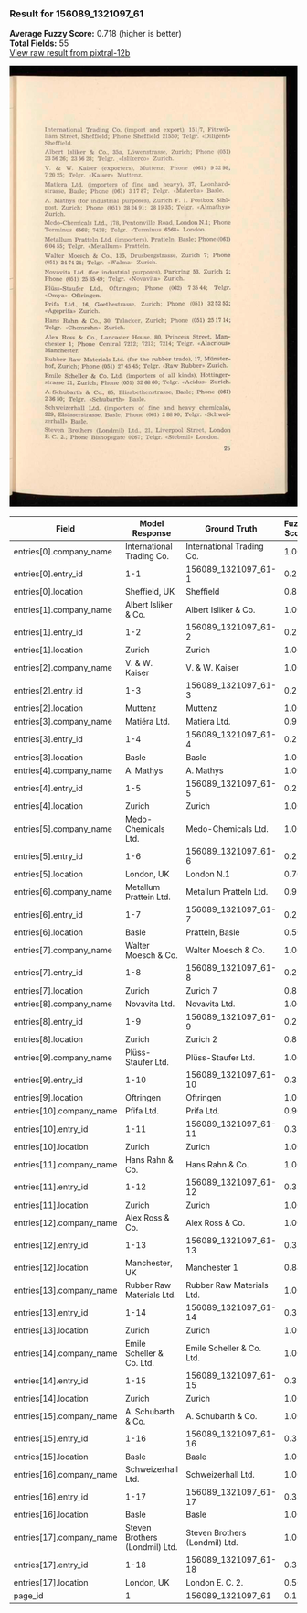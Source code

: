 ### Result for 156089_1321097_61
**Average Fuzzy Score:** 0.718 (higher is better)<br>
**Total Fields:** 55<br>
[View raw result from pixtral-12b](https://github.com/RISE-UNIBAS/humanities_data_benchmark/blob/main/results/2025-10-28/T0387/request_T0387_156089_1321097_61.json)

<img src="https://github.com/RISE-UNIBAS/humanities_data_benchmark/blob/main/benchmarks/company_lists/images/156089_1321097_61.jpg?raw=true" alt="156089_1321097_61" width="600px">

| Field | Model Response | Ground Truth | Fuzzy Score | Match |
|-------|----------------|--------------|-------------|-------|
| entries[0].company_name | International Trading Co. | International Trading Co. | 1.000 | ✅ |
| entries[0].entry_id | 1-1 | 156089_1321097_61-1 | 0.273 | ❌ |
| entries[0].location | Sheffield, UK | Sheffield | 0.818 | ❌ |
| entries[1].company_name | Albert Isliker & Co. | Albert Isliker & Co. | 1.000 | ✅ |
| entries[1].entry_id | 1-2 | 156089_1321097_61-2 | 0.273 | ❌ |
| entries[1].location | Zurich | Zurich | 1.000 | ✅ |
| entries[2].company_name | V. & W. Kaiser | V. & W. Kaiser | 1.000 | ✅ |
| entries[2].entry_id | 1-3 | 156089_1321097_61-3 | 0.273 | ❌ |
| entries[2].location | Muttenz | Muttenz | 1.000 | ✅ |
| entries[3].company_name | Matiéra Ltd. | Matiera Ltd. | 0.917 | ❌ |
| entries[3].entry_id | 1-4 | 156089_1321097_61-4 | 0.273 | ❌ |
| entries[3].location | Basle | Basle | 1.000 | ✅ |
| entries[4].company_name | A. Mathys | A. Mathys | 1.000 | ✅ |
| entries[4].entry_id | 1-5 | 156089_1321097_61-5 | 0.273 | ❌ |
| entries[4].location | Zurich | Zurich | 1.000 | ✅ |
| entries[5].company_name | Medo-Chemicals Ltd. | Medo-Chemicals Ltd. | 1.000 | ✅ |
| entries[5].entry_id | 1-6 | 156089_1321097_61-6 | 0.273 | ❌ |
| entries[5].location | London, UK | London N.1 | 0.700 | ❌ |
| entries[6].company_name | Metallum Prattein Ltd. | Metallum Pratteln Ltd. | 0.955 | ✅ |
| entries[6].entry_id | 1-7 | 156089_1321097_61-7 | 0.273 | ❌ |
| entries[6].location | Basle | Pratteln, Basle | 0.500 | ❌ |
| entries[7].company_name | Walter Moesch & Co. | Walter Moesch & Co. | 1.000 | ✅ |
| entries[7].entry_id | 1-8 | 156089_1321097_61-8 | 0.273 | ❌ |
| entries[7].location | Zurich | Zurich 7 | 0.857 | ❌ |
| entries[8].company_name | Novavita Ltd. | Novavita Ltd. | 1.000 | ✅ |
| entries[8].entry_id | 1-9 | 156089_1321097_61-9 | 0.273 | ❌ |
| entries[8].location | Zurich | Zurich 2 | 0.857 | ❌ |
| entries[9].company_name | Plüss-Staufer Ltd. | Plüss-Staufer Ltd. | 1.000 | ✅ |
| entries[9].entry_id | 1-10 | 156089_1321097_61-10 | 0.333 | ❌ |
| entries[9].location | Oftringen | Oftringen | 1.000 | ✅ |
| entries[10].company_name | Pfifa Ltd. | Prifa Ltd. | 0.900 | ❌ |
| entries[10].entry_id | 1-11 | 156089_1321097_61-11 | 0.333 | ❌ |
| entries[10].location | Zurich | Zurich | 1.000 | ✅ |
| entries[11].company_name | Hans Rahn & Co. | Hans Rahn & Co. | 1.000 | ✅ |
| entries[11].entry_id | 1-12 | 156089_1321097_61-12 | 0.333 | ❌ |
| entries[11].location | Zurich | Zurich | 1.000 | ✅ |
| entries[12].company_name | Alex Ross & Co. | Alex Ross & Co. | 1.000 | ✅ |
| entries[12].entry_id | 1-13 | 156089_1321097_61-13 | 0.333 | ❌ |
| entries[12].location | Manchester, UK | Manchester 1 | 0.846 | ❌ |
| entries[13].company_name | Rubber Raw Materials Ltd. | Rubber Raw Materials Ltd. | 1.000 | ✅ |
| entries[13].entry_id | 1-14 | 156089_1321097_61-14 | 0.333 | ❌ |
| entries[13].location | Zurich | Zurich | 1.000 | ✅ |
| entries[14].company_name | Emile Scheller & Co. Ltd. | Emile Scheller & Co. Ltd. | 1.000 | ✅ |
| entries[14].entry_id | 1-15 | 156089_1321097_61-15 | 0.333 | ❌ |
| entries[14].location | Zurich | Zurich | 1.000 | ✅ |
| entries[15].company_name | A. Schubarth & Co. | A. Schubarth & Co. | 1.000 | ✅ |
| entries[15].entry_id | 1-16 | 156089_1321097_61-16 | 0.333 | ❌ |
| entries[15].location | Basle | Basle | 1.000 | ✅ |
| entries[16].company_name | Schweizerhall Ltd. | Schweizerhall Ltd. | 1.000 | ✅ |
| entries[16].entry_id | 1-17 | 156089_1321097_61-17 | 0.333 | ❌ |
| entries[16].location | Basle | Basle | 1.000 | ✅ |
| entries[17].company_name | Steven Brothers (Londmil) Ltd. | Steven Brothers (Londmil) Ltd. | 1.000 | ✅ |
| entries[17].entry_id | 1-18 | 156089_1321097_61-18 | 0.333 | ❌ |
| entries[17].location | London, UK | London E. C. 2. | 0.560 | ❌ |
| page_id | 1 | 156089_1321097_61 | 0.111 | ❌ |
